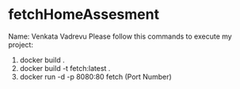 # fetchHomeAssesment

Name: Venkata Vadrevu
Please follow this commands to execute my project:

1. docker build .
2. docker build -t fetch:latest .
3. docker run -d -p 8080:80 fetch (Port Number)
